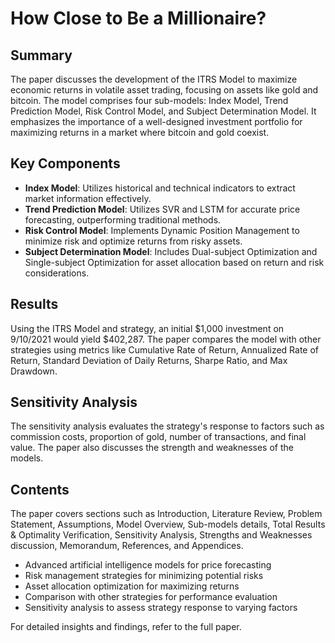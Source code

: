 # How Close to Be a Millionaire?

## Summary
The paper discusses the development of the ITRS Model to maximize economic returns in volatile asset trading, focusing on assets like gold and bitcoin. The model comprises four sub-models: Index Model, Trend Prediction Model, Risk Control Model, and Subject Determination Model. It emphasizes the importance of a well-designed investment portfolio for maximizing returns in a market where bitcoin and gold coexist.

## Key Components
- **Index Model**: Utilizes historical and technical indicators to extract market information effectively.
- **Trend Prediction Model**: Utilizes SVR and LSTM for accurate price forecasting, outperforming traditional methods.
- **Risk Control Model**: Implements Dynamic Position Management to minimize risk and optimize returns from risky assets.
- **Subject Determination Model**: Includes Dual-subject Optimization and Single-subject Optimization for asset allocation based on return and risk considerations.

## Results
Using the ITRS Model and strategy, an initial $1,000 investment on 9/10/2021 would yield $402,287. The paper compares the model with other strategies using metrics like Cumulative Rate of Return, Annualized Rate of Return, Standard Deviation of Daily Returns, Sharpe Ratio, and Max Drawdown.





## Sensitivity Analysis
The sensitivity analysis evaluates the strategy's response to factors such as commission costs, proportion of gold, number of transactions, and final value. The paper also discusses the strength and weaknesses of the models.

## Contents
The paper covers sections such as Introduction, Literature Review, Problem Statement, Assumptions, Model Overview, Sub-models details, Total Results & Optimality Verification, Sensitivity Analysis, Strengths and Weaknesses discussion, Memorandum, References, and Appendices.

- Advanced artificial intelligence models for price forecasting
- Risk management strategies for minimizing potential risks
- Asset allocation optimization for maximizing returns
- Comparison with other strategies for performance evaluation
- Sensitivity analysis to assess strategy response to varying factors
  
For detailed insights and findings, refer to the full paper.


